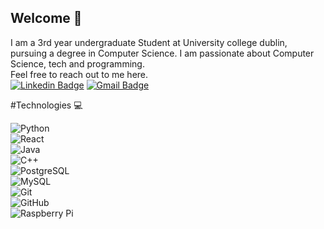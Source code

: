 ## Welcome 👋

I am a 3rd year undergraduate Student at University college dublin, pursuing a degree in Computer Science. I am passionate about Computer Science, tech and programming.  
Feel free to reach out to me here.  
[![Linkedin Badge](https://img.shields.io/badge/-TODO-blue?style=flat-square&logo=Linkedin&logoColor=white&link=https://www.linkedin.com/in/nowhere/)](https://www.linkedin.com/in/nowhere/) 
[![Gmail Badge](https://img.shields.io/badge/-woodaaron2001@gmail.com-c14438?style=flat-square&logo=Gmail&logoColor=white&link=mailto:woodaaron2001@gmail.com)](mailto:woodaaron2001@gmail.com)

#Technologies 💻


![Python](https://img.shields.io/badge/-Python-black?style=flat-square&logo=Python)  
![React](https://img.shields.io/badge/-React-black?style=flat-square&logo=react)  
![Java](https://img.shields.io/badge/-java-E34A86?style=flat-square&logo=java)  
![C++](https://img.shields.io/badge/-C++-00599C?style=flat-square&logo=c)  
![PostgreSQL](https://img.shields.io/badge/-PostgreSQL-336791?style=flat-square&logo=postgresql)  
![MySQL](https://img.shields.io/badge/-MySQL-black?style=flat-square&logo=mysql)  
![Git](https://img.shields.io/badge/-Git-black?style=flat-square&logo=git)  
![GitHub](https://img.shields.io/badge/-GitHub-181717?style=flat-square&logo=github)  
![Raspberry Pi](https://img.shields.io/badge/-Raspberry%20Pi-C51A4A?style=flat-square&logo=Raspberry-Pi)  

<!--
**woodaaron2001/woodaaron2001** is a ✨ _special_ ✨ repository because its `README.md` (this file) appears on your GitHub profile.

Here are some ideas to get you started:

- 🔭 I’m currently working on ...
- 🌱 I’m currently learning ...
- 👯 I’m looking to collaborate on ...
- 🤔 I’m looking for help with ...
- 💬 Ask me about ...
- 📫 How to reach me: ...
- 😄 Pronouns: ...
- ⚡ Fun fact: ...
-->

